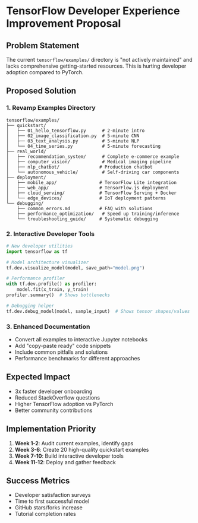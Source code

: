 # TensorFlow Developer Experience Improvement Proposal

## Problem Statement
The current `tensorflow/examples/` directory is "not actively maintained" and lacks comprehensive getting-started resources. This is hurting developer adoption compared to PyTorch.

## Proposed Solution

### 1. Revamp Examples Directory
```
tensorflow/examples/
├── quickstart/
│   ├── 01_hello_tensorflow.py      # 2-minute intro
│   ├── 02_image_classification.py  # 5-minute CNN
│   ├── 03_text_analysis.py         # 5-minute NLP
│   └── 04_time_series.py           # 5-minute forecasting
├── real_world/
│   ├── recommendation_system/      # Complete e-commerce example
│   ├── computer_vision/            # Medical imaging pipeline
│   ├── nlp_chatbot/               # Production chatbot
│   └── autonomous_vehicle/         # Self-driving car components
├── deployment/
│   ├── mobile_app/                # TensorFlow Lite integration
│   ├── web_app/                   # TensorFlow.js deployment
│   ├── cloud_serving/             # TensorFlow Serving + Docker
│   └── edge_devices/              # IoT deployment patterns
└── debugging/
    ├── common_errors.md           # FAQ with solutions
    ├── performance_optimization/   # Speed up training/inference
    └── troubleshooting_guide/     # Systematic debugging
```

### 2. Interactive Developer Tools
```python
# New developer utilities
import tensorflow as tf

# Model architecture visualizer
tf.dev.visualize_model(model, save_path="model.png")

# Performance profiler  
with tf.dev.profile() as profiler:
    model.fit(x_train, y_train)
profiler.summary()  # Shows bottlenecks

# Debugging helper
tf.dev.debug_model(model, sample_input)  # Shows tensor shapes/values
```

### 3. Enhanced Documentation
- Convert all examples to interactive Jupyter notebooks
- Add "copy-paste ready" code snippets
- Include common pitfalls and solutions
- Performance benchmarks for different approaches

## Expected Impact
- 3x faster developer onboarding
- Reduced StackOverflow questions
- Higher TensorFlow adoption vs PyTorch
- Better community contributions

## Implementation Priority
1. **Week 1-2**: Audit current examples, identify gaps
2. **Week 3-6**: Create 20 high-quality quickstart examples  
3. **Week 7-10**: Build interactive developer tools
4. **Week 11-12**: Deploy and gather feedback

## Success Metrics
- Developer satisfaction surveys
- Time to first successful model
- GitHub stars/forks increase
- Tutorial completion rates 